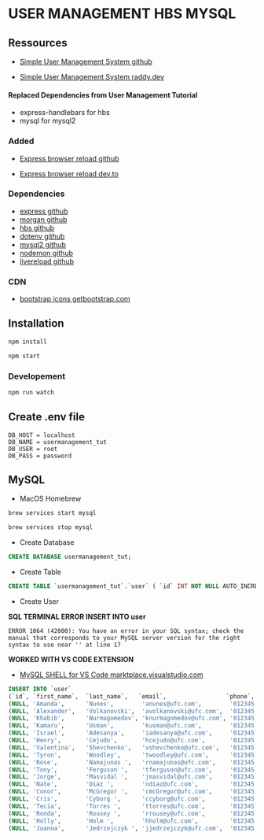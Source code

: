 # USER MANAGEMENT HBS MYSQL

## Ressources

- [Simple User Management System github](https://github.com/RaddyTheBrand/Nodejs-UserManagement-Express-Hbs-MySQL)

- [Simple User Management System raddy.dev](https://raddy.dev/blog/simple-user-management-system-nodejs-express-mysql-handlebars/)

#### Replaced Dependencies from User Management Tutorial

- express-handlebars for hbs
- mysql for mysql2

### Added

- [Express browser reload github](https://github.com/cassiolacerda/express-browser-reload)

- [Express browser reload dev.to](https://dev.to/cassiolacerda/automatically-refresh-the-browser-on-node-express-server-changes-x1f680-1k0o)

### Dependencies

- [express github](https://github.com/expressjs/express)
- [morgan github](https://github.com/expressjs/morgan)
- [hbs github](https://github.com/pillarjs/hbs)
- [dotenv github](https://github.com/motdotla/dotenv)
- [mysql2 github](https://github.com/sidorares/node-mysql2)
- [nodemon github](https://github.com/remy/nodemon)
- [livereload github](https://github.com/napcs/node-livereload)

### CDN

- [bootstrap icons getbootstrap.com](https://icons.getbootstrap.com/#install)

## Installation

```bash
npm install
```

```bash
npm start
```

### Developement

```bash
npm run watch
```

## Create .env file

```dotenv
DB_HOST = localhost
DB_NAME = usermanagement_tut
DB_USER = root
DB_PASS = password
```

## MySQL

- MacOS Homebrew

```bash
brew services start mysql
```

```bash
brew services stop mysql
```

- Create Database

```sql
CREATE DATABASE usermanagement_tut;
```

- Create Table

```sql
CREATE TABLE `usermanagement_tut`.`user` ( `id` INT NOT NULL AUTO_INCREMENT , `first_name` VARCHAR(45) NOT NULL , `last_name` VARCHAR(45) NOT NULL , `email` VARCHAR(45) NOT NULL , `phone` VARCHAR(45) NOT NULL , `comments` TEXT NOT NULL , `status` VARCHAR(10) NOT NULL DEFAULT 'active' , PRIMARY KEY (`id`)) ENGINE = InnoDB;
```

- Create User

**SQL TERMINAL ERROR INSERT INTO user**

```ERROR
ERROR 1064 (42000): You have an error in your SQL syntax; check the manual that corresponds to your MySQL server version for the right syntax to use near '' at line 17
```

**WORKED WITH VS CODE EXTENSION**

- [MySQL SHELL for VS Code marktplace.visualstudio.com](https://marketplace.visualstudio.com/items?itemName=Oracle.mysql-shell-for-vs-code)

```sql
INSERT INTO `user`
(`id`, `first_name`,  `last_name`,   `email`,                 `phone`,         `comments`, `status`) VALUES
(NULL, 'Amanda',      'Nunes',        'anunes@ufc.com',        '012345 678910', '',          'active'),
(NULL, 'Alexander',   'Volkanovski',  'avolkanovski@ufc.com',  '012345 678910', '',          'active'),
(NULL, 'Khabib',      'Nurmagomedov', 'knurmagomedov@ufc.com', '012345 678910', '',          'active'),
(NULL, 'Kamaru',      'Usman',        'kusman@ufc.com',        '012345 678910', '',          'active'),
(NULL, 'Israel',      'Adesanya',     'iadesanya@ufc.com',     '012345 678910', '',          'active'),
(NULL, 'Henry',       'Cejudo',       'hcejudo@ufc.com',       '012345 678910', '',          'active'),
(NULL, 'Valentina',   'Shevchenko',   'vshevchenko@ufc.com',   '012345 678910', '',          'active'),
(NULL, 'Tyron',       'Woodley',      'twoodley@ufc.com',      '012345 678910', '',          'active'),
(NULL, 'Rose',        'Namajunas ',   'rnamajunas@ufc.com',    '012345 678910', '',          'active'),
(NULL, 'Tony',        'Ferguson ',    'tferguson@ufc.com',     '012345 678910', '',          'active'),
(NULL, 'Jorge',       'Masvidal ',    'jmasvidal@ufc.com',     '012345 678910', '',          'active'),
(NULL, 'Nate',        'Diaz ',        'ndiaz@ufc.com',         '012345 678910', '',          'active'),
(NULL, 'Conor',       'McGregor ',    'cmcGregor@ufc.com',     '012345 678910', '',          'active'),
(NULL, 'Cris',        'Cyborg ',      'ccyborg@ufc.com',       '012345 678910', '',          'active'),
(NULL, 'Tecia',       'Torres ',      'ttorres@ufc.com',       '012345 678910', '',          'active'),
(NULL, 'Ronda',       'Rousey ',      'rrousey@ufc.com',       '012345 678910', '',          'active'),
(NULL, 'Holly',       'Holm ',        'hholm@ufc.com',         '012345 678910', '',          'active'),
(NULL, 'Joanna',      'Jedrzejczyk ', 'jjedrzejczyk@ufc.com',  '012345 678910', '',          'active')
```

